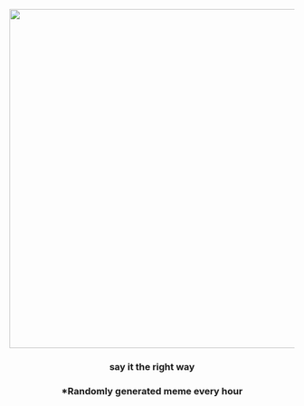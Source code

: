<p align="center">
        <img src="https://i.redd.it/j3wn4hpgz4x81.jpg" width="600" height="600">
        </p>
        <h3 align="center">say it the right way</h3>
        <h3 align="center">*Randomly generated meme every hour</h3>
    